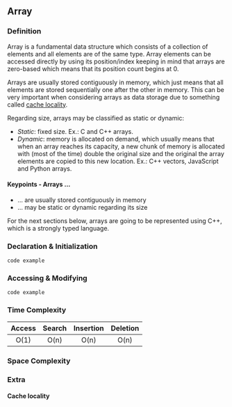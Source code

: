 ## Array

### Definition

Array is a fundamental data structure which consists of a collection of elements and all elements are of the same type. Array elements can be accessed directly by using its position/index keeping in mind that arrays are zero-based which means that its position count begins at 0.

Arrays are usually stored contiguously in memory, which just means that all elements are stored sequentially one after the other in memory. This can be very important when considering arrays as data storage due to something called [cache locality](#cache-locality). 

Regarding size, arrays may be classified as static or dynamic:
* _Static_: fixed size. Ex.: C and C++ arrays.
* _Dynamic_: memory is allocated on demand, which usually means that when an array reaches its capacity, a new chunk of memory is allocated with (most of the time) double the original size and the original the array elements are copied to this new location. Ex.: C++ vectors, JavaScript and Python arrays.

#### Keypoints - Arrays ...
* ... are usually stored contiguously in memory
* ... may be static or dynamic regarding its size

For the next sections below, arrays are going to be represented using C++, which is a strongly typed language.

### Declaration & Initialization

`code example`

### Accessing & Modifying

`code example`

### Time Complexity

| Access | Search | Insertion | Deletion |
|:------:|:------:|:---------:|:--------:|
|  O(1)  |  O(n)  |    O(n)   |   O(n)   |

### Space Complexity


### Extra
#### Cache locality


